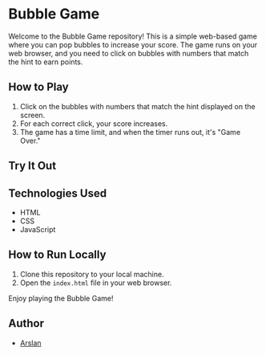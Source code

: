 # Bubble Game

Welcome to the Bubble Game repository! This is a simple web-based game where you can pop bubbles to increase your score. The game runs on your web browser, and you need to click on bubbles with numbers that match the hint to earn points.

## How to Play

1. Click on the bubbles with numbers that match the hint displayed on the screen.
2. For each correct click, your score increases.
3. The game has a time limit, and when the timer runs out, it's "Game Over."

## Try It Out

## Technologies Used

- HTML
- CSS
- JavaScript

## How to Run Locally

1. Clone this repository to your local machine.
2. Open the `index.html` file in your web browser.

Enjoy playing the Bubble Game!

## Author

- [Arslan ](https://github.com/Arslanarsal)
